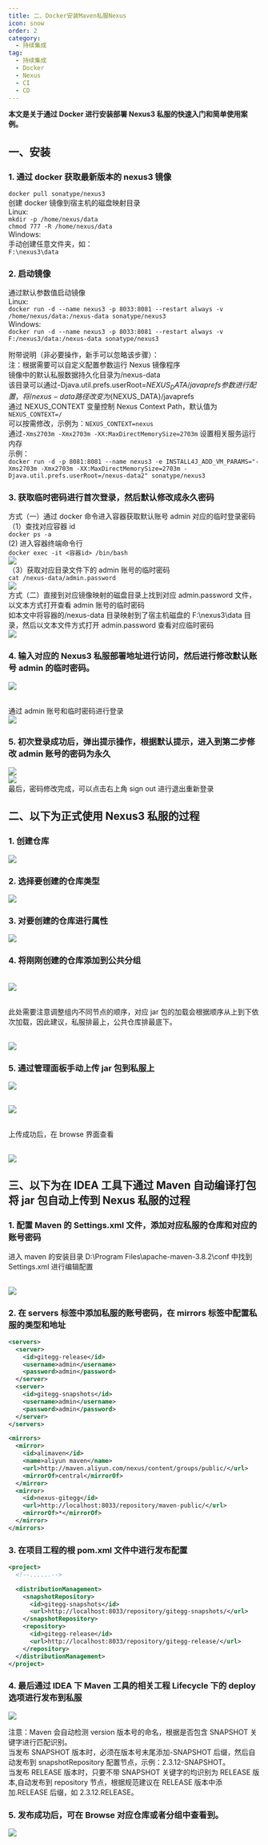 ```yaml
---
title: 二、Docker安装Maven私服Nexus
icon: snow
order: 2
category:
  - 持续集成
tag:
  - 持续集成
  - Docker
  - Nexus
  - CI
  - CD
---
```


**本文是关于通过 Docker 进行安装部署 Nexus3 私服的快速入门和简单使用案例。**

## 一、安装

### 1. 通过 docker 获取最新版本的 nexus3 镜像

`docker pull sonatype/nexus3`<br />创建 docker 镜像到宿主机的磁盘映射目录<br />Linux:<br />`mkdir -p /home/nexus/data`<br />`chmod 777 -R /home/nexus/data`<br />Windows:<br />手动创建任意文件夹，如：<br />`F:\nexus3\data`

### 2. 启动镜像

通过默认参数值启动镜像<br />Linux:<br />`docker run -d --name nexus3 -p 8033:8081 --restart always -v /home/nexus/data:/nexus-data sonatype/nexus3`<br />Windows:<br />`docker run -d --name nexus3 -p 8033:8081 --restart always -v F:/nexus3/data:/nexus-data sonatype/nexus3`

附带说明（非必要操作，新手可以忽略该步骤）：<br />注：根据需要可以自定义配置参数运行 Nexus 镜像程序<br />镜像中的默认私服数据持久化目录为/nexus-data<br />该目录可以通过-Djava.util.prefs.userRoot=${NEXUS_DATA}/javaprefs 参数进行配置， 将/nexus-data路径改变为${NEXUS_DATA}/javaprefs<br />通过 NEXUS_CONTEXT 变量控制 Nexus Context Path，默认值为 `NEXUS_CONTEXT=/` <br />可以按需修改，示例为：`NEXUS_CONTEXT=nexus`<br />通过`-Xms2703m -Xmx2703m -XX:MaxDirectMemorySize=2703m` 设置相关服务运行内存<br />示例：<br />`docker run -d -p 8081:8081 --name nexus3 -e INSTALL4J_ADD_VM_PARAMS="-Xms2703m -Xmx2703m -XX:MaxDirectMemorySize=2703m -Djava.util.prefs.userRoot=/nexus-data2" sonatype/nexus3`

### 3. 获取临时密码进行首次登录，然后默认修改成永久密码

方式（一）通过 docker 命令进入容器获取默认账号 admin 对应的临时登录密码
<br />（1）查找对应容器 id<br />`docker ps -a`
<br /> (2) 进入容器终端命令行<br />`docker exec -it <容器id> /bin/bash`
<br />![](https://cdn.gitegg.com/cloud/docs/images/20230416231250.png)
<br />（3）获取对应目录文件下的 admin 账号的临时密码
<br />`cat /nexus-data/admin.password`
<br />![](https://cdn.gitegg.com/cloud/docs/images/20230416231420.png)
<br />方式（二）直接到对应镜像映射的磁盘目录上找到对应 admin.password 文件，以文本方式打开查看 admin 账号的临时密码
<br />如本文中将容器的/nexus-data 目录映射到了宿主机磁盘的 F:\nexus3\data 目录，然后以文本文件方式打开 admin.password 查看对应临时密码
<br />![](https://cdn.gitegg.com/cloud/docs/images/20230416232342.png)

### 4. 输入对应的 Nexus3 私服部署地址进行访问，然后进行修改默认账号 admin 的临时密码。

![](https://cdn.gitegg.com/cloud/docs/images/20230416232421.png)

<br />通过 admin 账号和临时密码进行登录
<br />![](https://cdn.gitegg.com/cloud/docs/images/20230416232518.png)

### 5. 初次登录成功后，弹出提示操作，根据默认提示，进入到第二步修改 admin 账号的密码为永久

![](https://cdn.gitegg.com/cloud/docs/images/20230416232553.png)
<br />![](https://cdn.gitegg.com/cloud/docs/images/20230416232623.png)
<br />最后，密码修改完成，可以点击右上角 sign out 进行退出重新登录

## 二、以下为正式使用 Nexus3 私服的过程

### 1. 创建仓库

![](https://cdn.gitegg.com/cloud/docs/images/20230416232650.png)

### 2. 选择要创建的仓库类型

![](https://cdn.gitegg.com/cloud/docs/images/20230416232721.png)

### 3. 对要创建的仓库进行属性

![](https://cdn.gitegg.com/cloud/docs/images/20230416232746.png)
### 4. 将刚刚创建的仓库添加到公共分组

<br />![](https://cdn.gitegg.com/cloud/docs/images/20230416232806.png)

<br />此处需要注意调整组内不同节点的顺序，对应 jar 包的加载会根据顺序从上到下依次加载，因此建议，私服排最上，公共仓库排最底下。

<br />![](https://cdn.gitegg.com/cloud/docs/images/20230416232822.png)

### 5. 通过管理面板手动上传 jar 包到私服上

![](https://cdn.gitegg.com/cloud/docs/images/20230416232846.png)

<br />![](https://cdn.gitegg.com/cloud/docs/images/20230416232915.png)

<br />上传成功后，在 browse 界面查看

<br />![](https://cdn.gitegg.com/cloud/docs/images/20230416232940.png)

## 三、以下为在 IDEA 工具下通过 Maven 自动编译打包将 jar 包自动上传到 Nexus 私服的过程

### 1. 配置 Maven 的 Settings.xml 文件，添加对应私服的仓库和对应的账号密码

进入 maven 的安装目录 D:\Program Files\apache-maven-3.8.2\conf 中找到 Settings.xml 进行编辑配置

<br />![](https://cdn.gitegg.com/cloud/docs/images/20230416233020.png)

### 2. 在 servers 标签中添加私服的账号密码，在 mirrors 标签中配置私服的类型和地址

```xml
<servers>
  <server>
    <id>gitegg-release</id>
    <username>admin</username>
    <password>admin</password>
  </server>
  <server>
    <id>gitegg-snapshots</id>
    <username>admin</username>
    <password>admin</password>
  </server>
</servers>

<mirrors>
  <mirror>
    <id>alimaven</id>
    <name>aliyun maven</name>
    <url>http://maven.aliyun.com/nexus/content/groups/public/</url>
    <mirrorOf>central</mirrorOf>
  </mirror>
  <mirror>
    <id>nexus-gitegg</id>
    <url>http://localhost:8033/repository/maven-public/</url>
    <mirrorOf>*</mirrorOf>
  </mirror>
</mirrors>
```

### 3. 在项目工程的根 pom.xml 文件中进行发布配置

```xml
<project>
  <!--......-->

  <distributionManagement>
    <snapshotRepository>
      <id>gitegg-snapshots</id>
      <url>http://localhost:8033/repository/gitegg-snapshots/</url>
    </snapshotRepository>
    <repository>
      <id>gitegg-release</id>
      <url>http://localhost:8033/repository/gitegg-release/</url>
    </repository>
  </distributionManagement>
</project>
```

### 4. 最后通过 IDEA 下 Maven 工具的相关工程 Lifecycle 下的 deploy 选项进行发布到私服

![](https://cdn.gitegg.com/cloud/docs/images/20230416233058.png)

注意：Maven 会自动检测 version 版本号的命名，根据是否包含 SNAPSHOT 关键字进行匹配识别。
<br />当发布 SNAPSHOT 版本时，必须在版本号末尾添加-SNAPSHOT 后缀，然后自动发布到 snapshotRepository 配置节点，示例：2.3.12-SNAPSHOT。
<br />当发布 RELEASE 版本时，只要不带 SNAPSHOT 关键字的均识别为 RELEASE 版本,自动发布到 repository 节点，根据规范建议在 RELEASE 版本中添加.RELEASE 后缀，如 2.3.12.RELEASE。

### 5. 发布成功后，可在 Browse 对应仓库或者分组中查看到。

![](https://cdn.gitegg.com/cloud/docs/images/20230416233121.png)